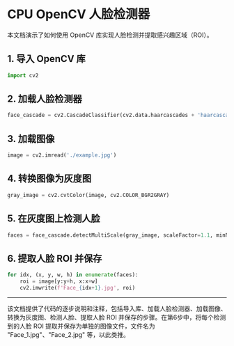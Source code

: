 

# CPU OpenCV 人脸检测器

本文档演示了如何使用 OpenCV 库实现人脸检测并提取感兴趣区域（ROI）。

## 1. 导入 OpenCV 库

```python
import cv2
```

## 2. 加载人脸检测器

```python
face_cascade = cv2.CascadeClassifier(cv2.data.haarcascades + 'haarcascade_frontalface_default.xml')
```

## 3. 加载图像

```python
image = cv2.imread('./example.jpg')
```


## 4. 转换图像为灰度图

```python
gray_image = cv2.cvtColor(image, cv2.COLOR_BGR2GRAY)
```

## 5. 在灰度图上检测人脸

```python
faces = face_cascade.detectMultiScale(gray_image, scaleFactor=1.1, minNeighbors=5, minSize=(30, 30))
```

## 6. 提取人脸 ROI 并保存

```python
for idx, (x, y, w, h) in enumerate(faces):
    roi = image[y:y+h, x:x+w]
    cv2.imwrite(f'Face_{idx+1}.jpg', roi)
```

---

该文档提供了代码的逐步说明和注释，包括导入库、加载人脸检测器、加载图像、转换为灰度图、检测人脸、提取人脸 ROI 并保存的步骤。在第6步中，将每个检测到的人脸 ROI 提取并保存为单独的图像文件，文件名为 "Face_1.jpg"、"Face_2.jpg" 等，以此类推。
